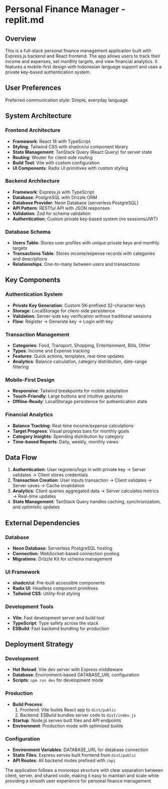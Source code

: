 # Personal Finance Manager - replit.md

## Overview

This is a full-stack personal finance management application built with Express.js backend and React frontend. The app allows users to track their income and expenses, set monthly targets, and view financial analytics. It features a mobile-first design with Indonesian language support and uses a private key-based authentication system.

## User Preferences

Preferred communication style: Simple, everyday language.

## System Architecture

### Frontend Architecture
- **Framework**: React 18 with TypeScript
- **Styling**: Tailwind CSS with shadcn/ui component library
- **State Management**: TanStack Query (React Query) for server state
- **Routing**: Wouter for client-side routing
- **Build Tool**: Vite with custom configuration
- **UI Components**: Radix UI primitives with custom styling

### Backend Architecture
- **Framework**: Express.js with TypeScript
- **Database**: PostgreSQL with Drizzle ORM
- **Database Provider**: Neon Database (serverless PostgreSQL)
- **API Pattern**: RESTful API with JSON responses
- **Validation**: Zod for schema validation
- **Authentication**: Custom private key-based system (no sessions/JWT)

### Database Schema
- **Users Table**: Stores user profiles with unique private keys and monthly targets
- **Transactions Table**: Stores income/expense records with categories and descriptions
- **Relationships**: One-to-many between users and transactions

## Key Components

### Authentication System
- **Private Key Generation**: Custom SK-prefixed 32-character keys
- **Storage**: LocalStorage for client-side persistence
- **Validation**: Server-side key verification without traditional sessions
- **Flow**: Register → Generate key → Login with key

### Transaction Management
- **Categories**: Food, Transport, Shopping, Entertainment, Bills, Other
- **Types**: Income and Expense tracking
- **Features**: Quick actions, templates, real-time updates
- **Analytics**: Balance calculation, category distribution, date-range filtering

### Mobile-First Design
- **Responsive**: Tailwind breakpoints for mobile adaptation
- **Touch-Friendly**: Large buttons and intuitive gestures
- **Offline-Ready**: LocalStorage persistence for authentication state

### Financial Analytics
- **Balance Tracking**: Real-time income/expense calculations
- **Target Progress**: Visual progress bars for monthly goals
- **Category Insights**: Spending distribution by category
- **Time-based Reports**: Daily, weekly, monthly views

## Data Flow

1. **Authentication**: User registers/logs in with private key → Server validates → Client stores credentials
2. **Transaction Creation**: User inputs transaction → Client validates → Server saves → Cache invalidation
3. **Analytics**: Client queries aggregated data → Server calculates metrics → Real-time updates
4. **State Management**: TanStack Query handles caching, synchronization, and optimistic updates

## External Dependencies

### Database
- **Neon Database**: Serverless PostgreSQL hosting
- **Connection**: WebSocket-based connection pooling
- **Migrations**: Drizzle Kit for schema management

### UI Framework
- **shadcn/ui**: Pre-built accessible components
- **Radix UI**: Headless component primitives
- **Tailwind CSS**: Utility-first styling

### Development Tools
- **Vite**: Fast development server and build tool
- **TypeScript**: Type safety across the stack
- **ESBuild**: Fast backend bundling for production

## Deployment Strategy

### Development
- **Hot Reload**: Vite dev server with Express middleware
- **Database**: Environment-based DATABASE_URL configuration
- **Scripts**: `npm run dev` for development mode

### Production
- **Build Process**: 
  1. Frontend: Vite builds React app to `dist/public`
  2. Backend: ESBuild bundles server code to `dist/index.js`
- **Startup**: Node.js serves built files and API endpoints
- **Environment**: Production mode with optimized builds

### Configuration
- **Environment Variables**: DATABASE_URL for database connection
- **Static Files**: Express serves built frontend from `dist/public`
- **API Routes**: All backend routes prefixed with `/api`

The application follows a monorepo structure with clear separation between client, server, and shared code, making it easy to maintain and scale while providing a smooth user experience for personal finance management.